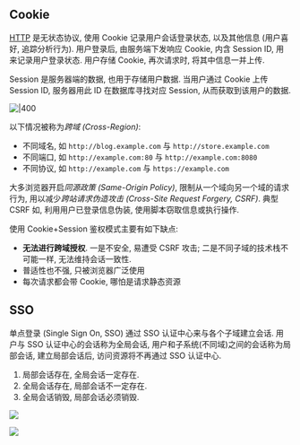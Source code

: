 ## Cookie

[HTTP](../HTTP.md) 是无状态协议, 使用 Cookie 记录用户会话登录状态, 以及其他信息 (用户喜好, 追踪分析行为). 用户登录后, 由服务端下发响应 Cookie, 内含 Session ID, 用来记录用户登录状态. 用户存储 Cookie, 再次请求时, 将其中信息一并上传.

Session 是服务器端的数据, 也用于存储用户数据. 当用户通过 Cookie 上传 Session ID, 服务器用此 ID 在数据库寻找对应 Session, 从而获取到该用户的数据. 

![|400](attach/sso%20using%20cookie.avif)

以下情况被称为*跨域 (Cross-Region)*:
- 不同域名, 如 `http://blog.example.com` 与 `http://store.example.com` 
- 不同端口, 如 `http://example.com:80` 与 `http://example.com:8080`
- 不同协议, 如 `http://example.com` 与 `https://example.com`

大多浏览器开启*同源政策 (Same-Origin Policy)*, 限制从一个域向另一个域的请求行为, 用以减少*跨站请求伪造攻击 (Cross-Site Request Forgery, CSRF)*. 典型 CSRF 如, 利用用户已登录信息伪装, 使用脚本窃取信息或执行操作.

使用 Cookie+Session 鉴权模式主要有如下缺点:
- **无法进行跨域授权**. 一是不安全, 易遭受 CSRF 攻击; 二是不同子域的技术栈不可能一样, 无法维持会话一致性.
- 普适性也不强, 只被浏览器广泛使用
- 每次请求都会带 Cookie, 哪怕是请求静态资源

## SSO

单点登录 (Single Sign On, SSO) 通过 SSO 认证中心来与各个子域建立会话. 用户与 SSO 认证中心的会话称为全局会话, 用户和子系统(不同域)之间的会话称为局部会话, 建立局部会话后, 访问资源将不再通过 SSO 认证中心.
1. 局部会话存在, 全局会话一定存在.
2. 全局会话存在, 局部会话不一定存在.
3. 全局会话销毁, 局部会话必须销毁.

![](attach/sso.avif)

![](attach/sso%20destroy.avif)
